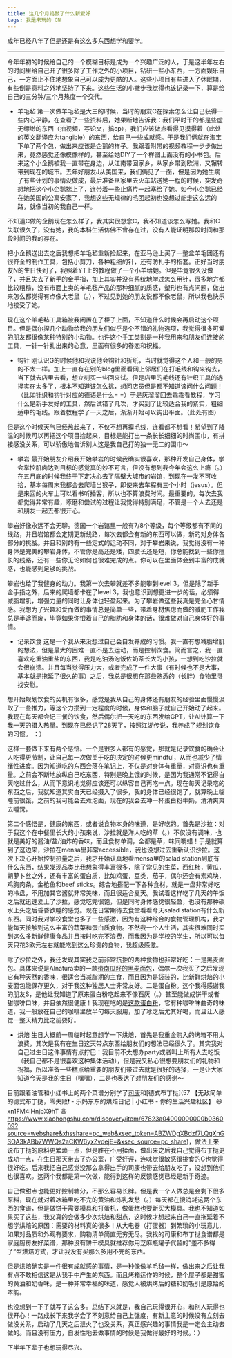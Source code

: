 ```yaml
---
title: 这几个月捣鼓了什么新爱好
tags: 我是来玩的 CN
---
```


成年已经八年了但是还是有这么多东西想学和要学。

<!--more-->

---

今年年初的时候给自己的一个模糊目标是成为一个兴趣广泛的人，于是这半年左右的时间里给自己开了很多除了工作之外的小项目，钻研一些小东西，一方面娱乐自己，一方面止不住地想象自己可以成为更酷的人。这些小项目有些进入了休眠期，有些倒是意料之外地坚持了下来。这些生活的小撇步我觉得也该记录一下，算是给自己的三分钟/三个月热度一个交代。

- 羊毛毡
第一次做羊毛毡是大三的时候，当时的朋友C在探索怎么让自己获得一些内心平静，在查看了一些资料后，她果断地告诉我：我们平时干的都是些虚无缥缈的东西（拍视频，写论文，搞cp），我们应该做点看得见摸得着（此处的英文翻译应为tangible）的东西，给自己一些成就感。于是我们俩就在淘宝下单了两个包，做出来应该是企鹅的样子。我跟着附带的视频教程一步步做出来，竟然感觉还像模像样的，甚至给她DIY了一个样图上面没有的小书包。后来这个小企鹅被我一直带在身边，从江南带回家乡，从家乡带到欧洲，又辗转带到现在的城市。去年好朋友J从美国来，我们俩见了一面，但是因为她生病了有些计划的事情没做成，最后准备从家里去火车站送她一程的时候，突发奇想地把这个小企鹅揣上了，连带着一些止痛片一起塞给了她。如今小企鹅已经在她美国的公寓安家了，我想这些无规律的毛团起初也没想过能走这么远的路，就像当初的我自己一样。

不知道C做的企鹅现在怎么样了，我其实很想念C，我不知道该怎么写她。我和C失联很久了，没有她，我的本科生活仿佛不曾存在过，没有人能证明那段时间和那段时间的我的存在。

把小企鹅送出去之后我想把羊毛毡重新捡起来，在亚马逊上买了一整盒羊毛团还有很齐全的制作工具，包括小剪刀，各种粗细的针，还有防扎手的指套。正好当时朋友N的生日快到了，我照着YT上的教程做了一个小羊给她。但是毕竟很久没做了，并且失去了新手的金手指，加上其实并没有系统地学过怎么用针，很多地方都比较粗糙，没有市面上卖的羊毛毡产品的那种细腻的质感，塑形也有点问题，做出来怎么都觉得有点像大老鼠（。），不过见到她的朋友说都不像老鼠，所以我也快乐地接受了她。

现在这个羊毛毡工具箱被我闲置在了柜子上面，不知道什么时候会再启动这个项目。但是偶尔捏几个动物给我的朋友们似乎是个不错的礼物选项，我觉得很多可爱的朋友都很像某种特别的小动物。也许这个手工类别是一种我用来和朋友们连接的工具，一针一针扎出来的心意，里面有很多的眷恋和祝福。

- 钩针
刚认识G的时候他和我说他会钩针和折纸，当时就觉得这个人和一般的男的不太一样。加上一直有在别的blog里面看网上邻居们在打毛线和钩来钩去，当下就去店里去看，想立刻买一些回来试。但是店里的毛线还有针织工具的选择实在太多了，根本不知道该怎么挑，想问店员但是都不知道该问什么问题！（比如针织和钩针对应的德语是什么= =）于是灰溜溜回去乖乖看教程，学习什么是新手友好的工具，然后试错了几次，才买到了比较适合我的紧实，粗细适中的毛线。跟着教程学了一天之后，渐渐开始可以钩出平面。（此处有图）

但是这个时候天气已经热起来了，不仅不想再摸毛线，连看都不想看！希望到了降温的时候可以再把这个项目捡起来，目标是能打出一条长长细细的时尚围巾，有拼接感没关系，可以骄傲地告诉别人这是我自己打的独一无二的围巾～

- 攀岩
最开始朋友介绍我开始攀岩的时候我确实很喜欢，那种开发自己身体，学会掌控肌肉达到目标的感觉真的妙不可言，但没有想到我今年会这么上瘾（。）在五月底的时候我终于下定决心去了隔壁大城市的岩馆，到现在一发不可收拾，基本每周末我都会去爬墙当猴子，即使来去车程有三个小时（jesus）。但是来回的火车上可以看书听播客，所以也不算浪费时间。最重要的，每次去我都觉得非常有趣，琢磨和尝试的过程让我觉得特别满足，不管是一个人去还是和朋友一起去都很开心。

攀岩好像永远不会无聊。德国一个岩馆里一般有7/8个等级，每个等级都有不同的线路，并且岩馆都会定期更新线路，每次去都会有新的东西可以做，新的对身体各部分的挑战。并且和别的有一些定式的运动不同，对于攀岩来说，我觉得没有一种身体是完美的攀岩身体，不管你是高还是矮，四肢长还是短，你总能找到一些你擅长的线路，还有一些你无论如何也很难完成的点。你可以在里面体会到丰富的成就感，也能感到足够的挑战。

攀岩也给了我健身的动力。我第一次去攀就差不多能攀到level 3，但是除了新手金手指之外，后来的爬墙都卡在了level 3，我也意识到想更进一步的话，必须得减脂增肌，增强力量的同时让身体也轻盈起来。为了攀岩做这些我真是完全心甘情感。我想为了兴趣和爱而做的事情总是简单一些，带着身材焦虑而做的减肥工作我总是半途而废，毕竟如果你恨着自己的脂肪和身体的话，很难做对自己身体好的事情。

- 记录饮食
这是一个我从来没想过自己会自发养成的习惯。我一直有想减脂增肌的想法，但是最大的困难一直不是去运动，而是控制饮食。简而言之，我一直喜欢吃重油重盐的东西，我是吃油汤泡饭佐奶茶长大的小孩，一想到吃沙拉就会很崩溃。并且每当觉得压力大，或者完成了一件大事（有时候也不是大事，基本就是拖延了很久的事）之后，我总是很想在那些熟悉的（长胖）食物里寻找安慰。

想开始规划饮食的契机有很多，感觉是我从自己的身体还有朋友的经验里面慢慢汲取了一些推力，等这个力攒到一定程度的时候，身体和脑子就自己开始动了起来。我现在每天都会记三餐的饮食，然后偶尔把一天吃的东西发给GPT，让AI计算一下我一天的摄入热量。到现在已经记了28天了，按照江湖传说，我养成了规划饮食的习惯。 ：）

这样一套做下来有两个感悟。一个是很多人都有的感觉，那就是记录饮食的确会让人吃得更节制，让自己每一次做关于吃的决定的时候更mindful，从而也减少了情绪性进食。因为知道吃的东西会落在笔记上，不仅是对身体有重量，对意识也有重量。之前会不断地放纵自己吃东西，特别是晚上饿的时候，是因为我通常不记得白天吃过什么，从而下意识地觉得应该还可以纵容自己再吃一点。现在每天记录吃的东西之后，我就知道其实白天已经摄入了很多，我的身体已经很饱了，就算晚上临睡前很饿，之前的我可能会去煮泡面，现在的我会去冲一杯蛋白粉牛奶，清清爽爽去睡觉。

第二个感悟是，健康的东西，或者说食物本身的味道，是好吃的。首先是沙拉：对于我这个在中餐里长大的小孩来说，沙拉就是洋人吃的草（。）不仅没有调味，也就是美好的酱油/盐/油炸的香味，而且食材单调，全都是草，味同嚼蜡！于是就算到了这边来，沙拉在mensa里非常accessible，我也没想过去重新认识沙拉。这次下决心开始控制热量之后，我才开始认真地看mensa里的salad station到底有什么东西，结果发现品类比我想象得丰富很多，除了常见的生菜，西红柿，黄瓜，胡萝卜丝之外，还有丰富的蛋白质，比如鸡蛋，豆类，茄子，偶尔还会有素鸡块，鸡胸肉条，金枪鱼和beef sticks。综合地搭配一下各种食材，就是一盘非常好吃的冷盘，不用加其它酱就非常美味，而且很适合夏天。我试着这样吃了几天的午饭之后就迅速爱上了沙拉，感觉吃完很饱，但是同时身体感觉很轻盈，也没有那种碳水上头之后昏昏欲睡的感觉。现在日常期待去食堂看看今天salad station有什么新东西。同时我对学校食堂也多了一些感激，因为有这种综合的食物管理机构，我才能每天接触到这么丰富的蔬菜和蛋白质食物。不然我一个人生活，其实很难同时买到这么多新鲜健康食品并且按时吃完不浪费，而我因为是学校的学生，所以可以每天只花3欧元左右就能吃到这么珍贵的食物，我超级感激。

除了沙拉之外，我还发现其实我之前非常抗拒的两种食物也非常好吃：一是黑麦面包。具体来说是Alnatura卖的一款[带南瓜籽的黑麦面包](https://www.alnatura.de/de-de/produkte/alle-produkte/baeckerei/brot-backwaren/bio-schnittbrot/kuerbiskernbrot-129935/)，偶尔一次我买了之后发现它有种天然的香味，很适合当减脂期的主食，而且因为是袋装的，比新鲜烘焙的小麦面包能保存更久，对于我这种独居人士非常友好。二是蛋白粉。这个我得感谢我的朋友S，是他让我知道了原来蛋白粉吃起来不像石灰（。）甚至能做成饼干或者甜咖啡口味，并且依然很健康！我现在吃的是[这款蛋白粉](https://www.kaufland.de/product/507665148/)，它有种咖啡味曲奇的味道，我一般放在自己的咖啡里放半勺每天服用，加了冰之后尤其好喝，而且让人感觉一整天精力比之前要好。

- 烘焙
生日大概前一周临时起意想学一下烘焙，首先是我重金购入的烤箱不用太浪费，其次是我有在生日这天带点东西给朋友们的想法已经很久了。其实我对自己过生日这件事情有点拧巴：我目前不太想办party或者叫上所有人去吃饭（我自己都不是很喜欢这种集体活动），但是我又私心很想要朋友们的礼物和祝福，所以准备一些糕点给重要的朋友们带过去就是很好的选择，一是让大家知道今天是我的生日（嘿嘿），二是也表达了对朋友们的感谢～

目前跟着油管和小红书上的两个菜谱分别学了[司康](https://youtu.be/0WTVjgDHQE0?si=36l9GIRPB3LdkbW6)和[德式布丁挞](57 【无敌简单的德式布丁挞，零失败❗️ - 乐妈东东的烘焙日记 | 小红书 - 你的生活兴趣社区】 😆 xn1FM4iHnjbX9hT 😆 https://www.xiaohongshu.com/discovery/item/67823a04000000000b036009?source=webshare&xhsshare=pc_web&xsec_token=ABZWDgXBdzf7LQqXnGSOA3kABb7WWQs2aCKW6yxZvdejE=&xsec_source=pc_share)，做法上来说布丁挞的原料更繁琐一点，但是胜在不用揉面，做出来之后我自己觉得布丁挞更成功一点，在生日那天带去了办公室，广受好评，连味觉很敏感很挑食的G也觉得很好吃。后来我把自己感觉没那么拿得出手的司康也带去给朋友吃了，没想到他们也很喜欢。这两个我都是第一次做，能得到这样的反馈感觉已经是新手奇迹。

自己做甜点也能更好控制糖分，不那么容易长胖。但是我一个人做总是会剩下很多原料，现在就对着冰箱里吃不完的黄油和炼乳发愁（。）每天都在搜消耗这两个东西的食谱，但是做饼干需要模具和打蛋机，做蛋糕也要新买大模具。我也不知道如果买了这些，我又真的会做多少次烘焙和甜点，这时候才想起来自己一直拖延着不想学烘焙的原因：需要的材料真的很多！从大电器（打蛋器）到繁琐的小玩意儿，如果对品质和外观有要求，购物清单简直无穷无尽。我找的司康和布丁挞食谱都是家庭厨房友好菜谱，那种没有饼干模具就推荐你用芝麻瓶罐子代替的”差不多得了“型烘焙方式，才让我没有买那么多用不完的东西。

但是烘焙确实是一件很有成就感的事情，是一种像做羊毛毡一样，做出来之后让我有点不敢相信这是从我手中产生的东西。而且烤箱运作的时候，整个屋子都是甜蜜的黄油和奶香味，是一种非常幸福的味道，感觉人被烘烤后的糖和奶吸引是原始的本能。

也没想到一下子就写了这么多。总结下来就是，我自己玩得很开心，和别人玩得也很开心！一路成长下来我学会了不刻意给自己上强度，有新主意的时候没有立刻去做没关系，启动了几天之后泄火了也没关系，真正感兴趣的事情我是一定会主动去做的。而且没有压力，自发性地去做事情的时候是我做得最好的时候。：）

下半年下辈子也想玩得尽兴。




